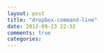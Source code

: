 ```yaml
---
layout: post
title: "dropbox-command-line"
date: 2012-09-23 22:32
comments: true
categories: 
---
```

